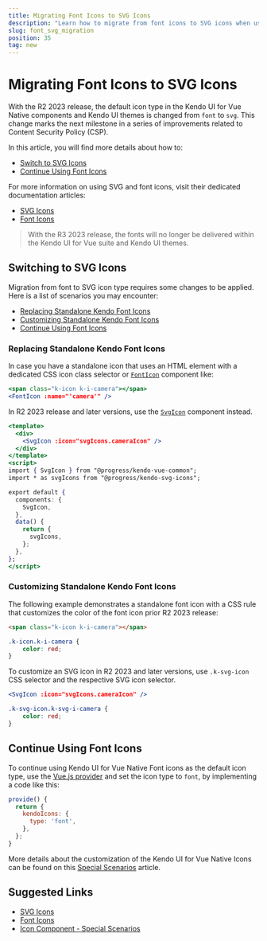 ```yaml
---
title: Migrating Font Icons to SVG Icons
description: "Learn how to migrate from font icons to SVG icons when using the Kendo UI for Vue Native components."
slug: font_svg_migration
position: 35
tag: new
---
```


# Migrating Font Icons to SVG Icons

With the R2 2023 release, the default icon type in the Kendo UI for Vue Native components and Kendo UI themes is changed from `font` to `svg`. This change marks the next milestone in a series of improvements related to Content Security Policy (CSP).

In this article, you will find more details about how to:

* [Switch to SVG Icons](#toc-switching-to-svg-icons)
* [Continue Using Font Icons](#toc-continue-using-font-icons)

For more information on using SVG and font icons, visit their dedicated documentation articles:

* [SVG Icons](slug:overview_svgicon)
* [Font Icons](slug:overview_icon)

> With the R3 2023 release, the fonts will no longer be delivered within the Kendo UI for Vue suite and Kendo UI themes.

## Switching to SVG Icons

Migration from font to SVG icon type requires some changes to be applied. Here is a list of scenarios you may encounter:
- [Replacing Standalone Kendo Font Icons](#toc-replacing-standalone-kendo-font-icons)
- [Customizing Standalone Kendo Font Icons](#toc-customizing-standalone-kendo-font-icons)
- [Continue Using Font Icons](#toc-continue-using-font-icons)

### Replacing Standalone Kendo Font Icons

In case you have a standalone icon that uses an HTML element with a dedicated CSS icon class selector or [`FontIcon`](slug:overview_icon) component like:

```jsx
<span class="k-icon k-i-camera"></span>
<FontIcon :name="'camera'" />
```

In R2 2023 release and later versions, use the [`SvgIcon`](slug:overview_svgicon) component instead.

```jsx
<template>
  <div>
    <SvgIcon :icon="svgIcons.cameraIcon" />
  </div>
</template>
<script>
import { SvgIcon } from "@progress/kendo-vue-common";
import * as svgIcons from "@progress/kendo-svg-icons";

export default {
  components: {
    SvgIcon,
  },
  data() {
    return {
      svgIcons,
    };
  },
};
</script>
```

### Customizing Standalone Kendo Font Icons

The following example demonstrates a standalone font icon with a CSS rule that customizes the color of the font icon prior R2 2023 release:

```html
<span class="k-icon k-i-camera"></span>
```

```css
.k-icon.k-i-camera {
    color: red;
}
```

To customize an SVG icon in R2 2023 and later versions, use `.k-svg-icon` CSS selector and the respective SVG icon selector.

```jsx
<SvgIcon :icon="svgIcons.cameraIcon" />
```

```css
.k-svg-icon.k-svg-i-camera {
    color: red;
}
```

## Continue Using Font Icons

To continue using Kendo UI for Vue Native Font icons as the default icon type, use the [Vue.js provider](https://vuejs.org/guide/components/provide-inject.html) and set the icon type to `font`, by implementing a code like this:

```jsx
provide() {
  return {
    kendoIcons: {
      type: 'font',
    },
  };
}
```

More details about the customization of the Kendo UI for Vue Native Icons can be found on this [Special Scenarios](slug:icon_settings) article.

## Suggested Links

* [SVG Icons](slug:overview_svgicon)
* [Font Icons](slug:overview_icon)
* [Icon Component - Special Scenarios](slug:icon_settings)